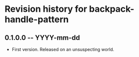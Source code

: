 # Revision history for backpack-handle-pattern

## 0.1.0.0 -- YYYY-mm-dd

* First version. Released on an unsuspecting world.
